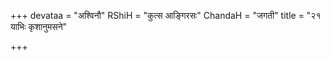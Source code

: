+++
devataa = "अश्विनौ"
RShiH = "कुत्स आङ्गिरसः"
ChandaH = "जगती"
title = "२१ याभिः कृशानुमसने"

+++
